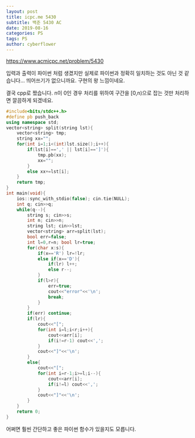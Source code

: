 ```yaml
---
layout: post
title: icpc.me 5430
subtitle: 백준 5430 AC
date: 2019-08-16
categories: PS
tags: PS
author: cyberflower
---
```


<https://www.acmicpc.net/problem/5430>

입력과 출력이 파이썬 처럼 생겼지만 실제로 파이썬과 정확히 일치하는 것도 아닌 것 같습니다... 띄어쓰기가 없으니까요. 구현의 왕 느낌이네요.

결국 cpp로 짰습니다. n이 0인 경우 처리를 위하여 구간을 [0,n)으로 잡는 것만 처리하면 깔끔하게 되겠네요.

```cpp
#include<bits/stdc++.h>
#define pb push_back
using namespace std;
vector<string> split(string lst){
	vector<string> tmp;
	string xx="";
	for(int i=1;i<(int)lst.size();i++){
		if(lst[i]==',' || lst[i]==']'){
			tmp.pb(xx);
			xx="";
		}
		else xx+=lst[i];
	}
	return tmp;
}
int main(void){
	ios::sync_with_stdio(false); cin.tie(NULL);
	int q; cin>>q;
	while(q--){
		string s; cin>>s;
		int n; cin>>n;
		string lst; cin>>lst;
		vector<string> arr=split(lst);
		bool err=false;
		int l=0,r=n; bool lr=true;
		for(char x:s){
			if(x=='R') lr=!lr;
			else if(x=='D'){
				if(lr) l++;
				else r--;
			}
			if(l>r){
				err=true;
				cout<<"error"<<'\n';
				break;
			}
		}
		if(err) continue;
		if(lr){
			cout<<"[";
			for(int i=l;i<r;i++){
				cout<<arr[i];
				if(i!=r-1) cout<<',';
			}
			cout<<"]"<<'\n';
		}
		else{
			cout<<"[";
			for(int i=r-1;i>=l;i--){
				cout<<arr[i];
				if(i!=l) cout<<',';
			}
			cout<<"]"<<'\n';			
		}
	}
	return 0;
}
```

어쩌면 훨씬 간단하고 좋은 파이썬 함수가 있을지도 모릅니다. 
